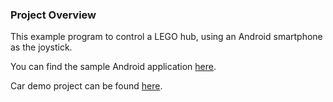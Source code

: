 ### Project Overview

This example program to control a LEGO hub, using an Android smartphone as the joystick.

You can find the sample Android application [here](https://github.com/czuryk/Lego/tree/main/PyBricks/BLE/Android).

Car demo project can be found [here](https://github.com/czuryk/Lego/tree/main/PyBricks/BLE/Car).
